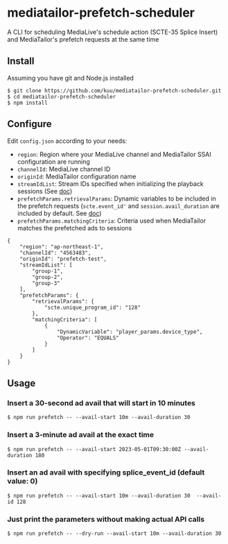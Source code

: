 # mediatailor-prefetch-scheduler
A CLI for scheduling MediaLive's schedule action (SCTE-35 Splice Insert) and MediaTailor's prefetch requests at the same time

## Install
Assuming you have git and Node.js installed
```
$ git clone https://github.com/kuu/mediatailor-prefetch-scheduler.git
$ cd mediatailor-prefetch-scheduler
$ npm install
```

## Configure
Edit `config.json` according to your needs:
* `region`: Region where your MediaLive channel and MediaTailor SSAI configuration are running
* `channelId`: MediaLive channel ID
* `originId`: MediaTailor configuration name
* `streamIdList`: Stream IDs specified when initializing the playback sessions (See [doc](https://docs.aws.amazon.com/mediatailor/latest/ug/prefetching-ads.html))
* `prefetchParams.retrievalParams`: Dynamic variables to be included in the prefetch requests (`scte.event_id'` and `session.avail_duration` are included by default. See [doc](https://docs.aws.amazon.com/mediatailor/latest/ug/variables.html))
* `prefetchParams.matchingCriteria`: Criteria used when MediaTailor matches the prefetched ads to sessions
```
{
    "region": "ap-northeast-1",
    "channelId": "4563483",
    "originId": "prefetch-test",
    "streamIdList": [
        "group-1",
        "group-2",
        "group-3"
    ],
    "prefetchParams": {
        "retrievalParams": {
            "scte.unique_program_id": "128"
        },
        "matchingCriteria": [
            {
                "DynamicVariable": "player_params.device_type",
                "Operator": "EQUALS"
            }
        ]
    }
}
```

## Usage

### Insert a 30-second ad avail that will start in 10 minutes
```
$ npm run prefetch -- --avail-start 10m --avail-duration 30
```

### Insert a 3-minute ad avail at the exact time
```
$ npm run prefetch -- --avail-start 2023-05-01T09:30:00Z --avail-duration 180
```

### Insert an ad avail with specifying splice_event_id (default value: 0)
```
$ npm run prefetch -- --avail-start 10m --avail-duration 30  --avail-id 128
```

### Just print the parameters without making actual API calls
```
$ npm run prefetch -- --dry-run --avail-start 10m --avail-duration 30
```
